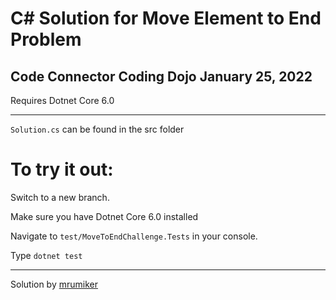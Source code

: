 # C# Solution for Move Element to End Problem

## Code Connector Coding Dojo January 25, 2022

Requires Dotnet Core 6.0

---

`Solution.cs` can be found in the src folder

# To try it out:

Switch to a new branch.

Make sure you have Dotnet Core 6.0 installed

Navigate to `test/MoveToEndChallenge.Tests` in your console.

Type `dotnet test`

---

Solution by [mrumiker](https://github.com/mrumiker)
